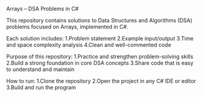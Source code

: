 Arrays – DSA Problems in C#

This repository contains solutions to Data Structures and Algorithms (DSA) problems focused on Arrays, implemented in C#.

Each solution includes:
1.Problem statement
2.Example input/output
3.Time and space complexity analysis
4.Clean and well-commented code

Purpose of this repository:
1.Practice and strengthen problem-solving skills
2.Build a strong foundation in core DSA concepts
3.Share code that is easy to understand and maintain

How to run:
1.Clone the repository
2.Open the project in any C# IDE or editor
3.Build and run the program
